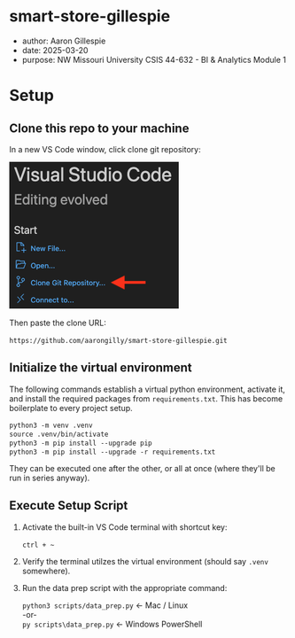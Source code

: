 # smart-store-gillespie

- author: Aaron Gillespie  
- date: 2025-03-20
- purpose: NW Missouri University CSIS 44-632 - BI & Analytics Module 1

# Setup

## Clone this repo to your machine

In a new VS Code window, click clone git repository:  

![alt text](assets/vsc_img.png)

Then paste the clone URL:  

`https://github.com/aarongilly/smart-store-gillespie.git`

## Initialize the virtual environment

The following commands establish a virtual python environment, activate it, and install the required packages from `requirements.txt`. This has become boilerplate to every project setup.

```shell
python3 -m venv .venv  
source .venv/bin/activate
python3 -m pip install --upgrade pip  
python3 -m pip install --upgrade -r requirements.txt
```

They can be executed one after the other, or all at once (where they'll be run in series anyway).

## Execute Setup Script

1. Activate the built-in VS Code terminal with shortcut key:  
    
    `ctrl + ~`

2. Verify the terminal utilzes the virtual environment (should say `.venv` somewhere).
3. Run the data prep script with the appropriate command:

    `python3 scripts/data_prep.py` <- Mac / Linux   
        -or-  
    `py scripts\data_prep.py` <- Windows PowerShell
